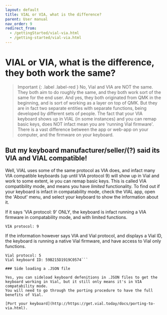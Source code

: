 ```yaml
---
layout: default
title: VIAL or VIA, what is the difference?
parent: User manual
nav_order: 9
redirect_from:
  - /gettingStarted/vial-via.html
  - /getting-started/vial-via.html
---
```



# VIAL or VIA, what is the difference, they both work the same?

> Important
> {: .label .label-red }
> No, Vial and VIA are NOT the same. They both aim to do roughly the same, and they both work sort of the same for the end user.
And yes, they both originated from QMK in the beginning, and is sort of working as a layer on top of QMK. But they are in fact two separate entities with separate functions, being developed by different sets of people. 
The fact that your VIA keyboard shows up in VIAL (in some instances) and you can remap basic keys, does NOT infact mean you are 'running Vial firmware'. 
There is a vast difference between the app or web-app on your computer, and the firmware on your keyboard.

## But my keyboard manufacturer/seller/(?) said its VIA and VIAL compatible!

Well, VIAL uses some of the same protocol as VIA does, and infact many VIA compatible keyboards (up until VIA protocol 9) will show up in Vial and work to some extent, ie you can remap basic keys. 
This is called VIA compatibility mode, and means you have *limited* functionality. To find out if your keyboard is infact in compatability mode, check the VIAL app, open the 'About' menu, and select 
your keyboard to show the information about it. 

If it says 'VIA protocol: 9' ONLY, the keyboard is infact running a VIA firmware in compatability mode, and with limited functions.

```VIA protocol: 9```
 
 If the information however says VIA and Vial protocol, and displays a Vial ID, the keyboard is running a native Vial firmware, and have access to Vial only functions.
 
```VIA protocol: 9
Vial protocol: 5
Vial keyboard ID: 59B215D1919C0574```

### Side loading a .JSON file

Yes, you can sideload keyboard defenitions in .JSON files to get the keyboard working in Vial, but it still only means it's in VIA compatability mode. 
You will need to go through the porting procedure to have the full benefits of Vial.
 
[Port your keyboard](http://https://get.vial.today/docs/porting-to-via.html).

